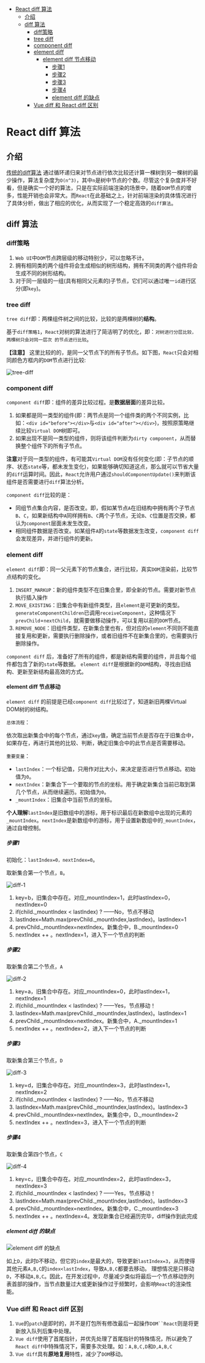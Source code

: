 <!--
 * @Author: tangdaoyong
 * @Date: 2021-02-18 10:13:04
 * @LastEditors: tangdaoyong
 * @LastEditTime: 2021-02-18 11:19:29
 * @Description: diff
-->
<!-- TOC -->

- [React diff 算法](#react-diff-算法)
    - [介绍](#介绍)
    - [diff 算法](#diff-算法)
        - [diff策略](#diff策略)
        - [tree diff](#tree-diff)
        - [component diff](#component-diff)
        - [element diff](#element-diff)
            - [element diff 节点移动](#element-diff-节点移动)
                - [步骤1](#步骤1)
                - [步骤2](#步骤2)
                - [步骤3](#步骤3)
                - [步骤4](#步骤4)
                - [element diff 的缺点](#element-diff-的缺点)
        - [Vue diff 和 React diff 区别](#vue-diff-和-react-diff-区别)

<!-- /TOC -->
# React diff 算法

## 介绍

[传统的diff算法](https://grfia.dlsi.ua.es/ml/algorithms/references/editsurvey_bille.pdf)
通过循环递归来对节点进行依次比较还计算一棵树到另一棵树的最少操作，算法复杂度为`O(n^3)`，其中`n`是树中节点的个数。尽管这个复杂度并不好看，但是确实一个好的算法，只是在实际前端渲染的场景中，随着`DOM`节点的增多，性能开销也会非常大。而`React`在此基础之上，针对前端渲染的具体情况进行了具体分析，做出了相应的优化，从而实现了一个稳定高效的`diff算法`。


## diff 算法

### diff策略

1. `Web UI`中`DOM`节点跨层级的移动特别少，可以忽略不计。
2. 拥有相同类的两个组件将会生成相似的树形结构，拥有不同类的两个组件将会生成不同的树形结构。
3. 对于同一层级的一组(具有相同父元素的)子节点，它们可以通过唯一`id`进行区分(即`key`)。

### tree diff

`tree diff`即：两棵组件树之间的比较，比较的是两棵树的**结构**。

基于`diff策略1`，`React`对树的算法进行了简洁明了的优化，即：`对树进行分层比较，两棵树只会对同一层次 的节点进行比较`。

**【注意】** 这里比较的的，是同一父节点下的所有子节点。如下图，`React`只会对相同颜色方框内的`DOM`节点进行比较:

![tree-diff](./imgs/tree-diff.webp)

### component diff

`component diff`即：组件的差异比较过程。是**数据层面**的差异比较。

1. 如果都是同一类型的组件(即：两节点是同一个组件类的两个不同实例，比如：`<div id="before"></div>`与`<div id="after"></div>`)，按照原策略继续比较`Virtual DOM`树即可。
2. 如果出现不是同一类型的组件，则将该组件判断为`dirty component`，从而替换整个组件下的所有子节点。

**注意**对于同一类型的组件，有可能其`Virtual DOM`没有任何变化(即：子节点的顺序、状态`state`等，都未发生变化)，如果能够确切知道这点，那么就可以节省大量的`diff`运算时间。因此，`React`允许用户通过`shouldComponentUpdate()`来判断该组件是否需要进行`diff`算法分析。

`component diff`比较的是：
* 同组节点集合内容，是否改变。即，假如某节点`A`在旧结构中拥有两个子节点`B`、`C`，如果新结构中`A`同样拥有`B`、`C`两个子节点，无论`B`、`C`位置是否交换，都认为`component`层面未发生改变。
* 相同组件数据是否改变。如某组件`A`的`state`等数据发生改变，`component diff`会发现差异，并进行组件的更新。

### element diff

`element diff`即：同一父元素下的节点集合，进行比较，真实`DOM`渲染前，比较节点结构的变化。

1. `INSERT_MARKUP`：新的组件类型不在旧集合里，即全新的节点。需要对新节点执行插入操作
2. `MOVE_EXISTING`：旧集合中有新组件类型，且`element`是可更新的类型。`generateComponentChildren`已调用`receiveComponent`，这种情况下`prevChild`=`nextChild`，就需要做移动操作，可以复用以前的`DOM`节点。
3. `REMOVE_NODE`：旧组件类型，在新集合里也有，但对应的`element`不同则不能直接复用和更新，需要执行删除操作，或者旧组件不在新集合里的，也需要执行删除操作。

`component diff` 后，准备好了所有的组件，都是新结构需要的组件，并且每个组件都包含了新的`state`等数据。
`element diff`是根据新的`DOM`结构，寻找由旧结构、更新至新结构最高效的方式。

#### element diff 节点移动

`element diff` 的前提是已经`component diff`比较过了，知道新旧两棵Virtual DOM树的树结构。

`总体流程`：

依次取出新集合中的每个节点，通过`key`值，确定当前节点是否存在于旧集合中，如果存在，再进行其他的比较、判断，确定旧集合中的此节点是否需要移动。

`重要变量`：

* `lastIndex`：一个标记值，只用作对比大小，来决定是否进行节点移动。初始值为`0`。
* `nextIndex`：新集合下一个要取的节点的坐标。用于确定新集合当前已取到第几个节点，从而继续遍历。初始值为`0`。
* `_mountIndex`：旧集合中当前节点的坐标。

**个人理解**`lastIndex`是旧数组中的游标，用于标识最后在新数组中出现的元素的`_mountIndex`。`nextIndex`是新数组中的游标，用于设置新数组中的`_mountIndex`，通过自增控制。

##### 步骤1

初始化：`lastIndex=0，nextIndex=0`。

取新集合第一个节点，`B`。

![diff-1](./imgs/diff-1.webp)

1. key=b，旧集合中存在。对应_mountIndex=1，此时lastIndex=0，nextIndex=0
2. if(child._mountIndex < lastIndex) ? ——No，节点不移动
3. lastIndex=Math.max(prevChild._mountIndex,lastIndex)。lastIndex=1
4. prevChild._mountIndex=nextIndex。新集合中，B._mountIndex=0
5. nextIndex ++ 。nextIndex=1，进入下一个节点的判断

##### 步骤2

取新集合第二个节点，`A`

![diff-2](./imgs/diff-2.webp)

1. key=a，旧集合中存在。对应_mountIndex=0，此时lastIndex=1，nextIndex=1
2. if(child._mountIndex < lastIndex) ? ——Yes，节点移动！
3. lastIndex=Math.max(prevChild._mountIndex,lastIndex)。lastIndex=1
4. prevChild._mountIndex=nextIndex。新集合中，A._mountIndex=1
5. nextIndex ++ 。nextIndex=2，进入下一个节点的判断

##### 步骤3

取新集合第三个节点，`D`

![diff-3](./imgs/diff-3.webp)

1. key=d，旧集合中存在。对应_mountIndex=3，此时lastIndex=1，nextIndex=2
2. if(child._mountIndex < lastIndex) ? ——No，节点不移动
3. lastIndex=Math.max(prevChild._mountIndex,lastIndex)。lastIndex=3
4. prevChild._mountIndex=nextIndex。新集合中，D._mountIndex=2
5. nextIndex ++ 。nextIndex=3，进入下一个节点的判断

##### 步骤4

取新集合第四个节点，`C`

![diff-4](./imgs/diff-4.webp)

1. key=c，旧集合中存在。对应_mountIndex=2，此时lastIndex=3，nextIndex=3
2. if(child._mountIndex < lastIndex) ? ——Yes，节点移动！
3. lastIndex=Math.max(prevChild._mountIndex,lastIndex)。lastIndex=3
4. prevChild._mountIndex=nextIndex。新集合中，C._mountIndex=3
5. nextIndex ++ 。nextIndex=4。发现新集合已经遍历完毕，diff操作到此完成

##### element diff 的缺点

![element diff 的缺点](./imgs/element-diff的缺点.webp)

如上`D`，此时`D`不移动，但它的`index`是最大的，导致更新`lastIndex=3`，从而使得其他元素`A,B,C`的`index<lastIndex`，导致`A,B,C`都要去移动。
理想情况是只移动`D`，不移动`A,B,C`。因此，在开发过程中，尽量减少类似将最后一个节点移动到列表首部的操作，当节点数量过大或更新操作过于频繁时，会影响`React`的渲染性能。

### Vue diff 和 React diff 区别

1. `Vue`的`patch`是即时的，并不是打包所有修改最后一起操作`DOM``React`则是将更新放入队列后集中处理。
2. `Vue diff`使用了首尾指针，并优先处理了首尾指针的特殊情况，所以避免了`React diff`中特殊情况下，需要多次处理。如：`A,B,C,D`和`D,A,B,C`
3. `Vue diff`具有**原地复用**特性，减少了`DOM`移动。